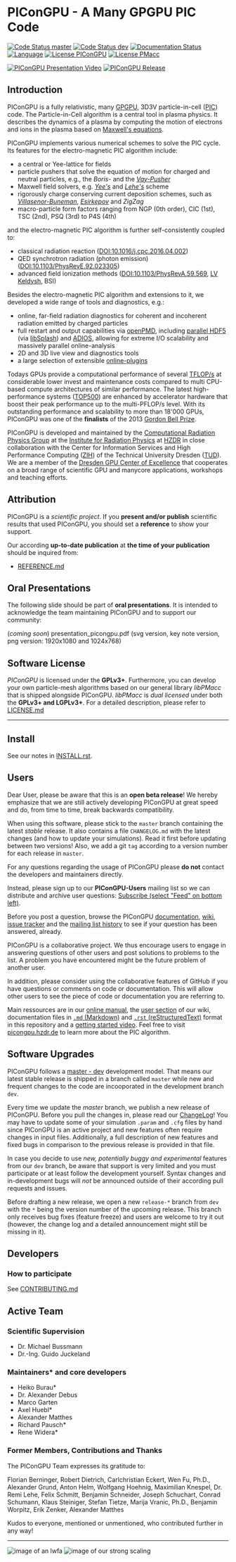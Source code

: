 PIConGPU - A Many GPGPU PIC Code
================================================================

[![Code Status master](https://img.shields.io/travis/ComputationalRadiationPhysics/picongpu/master.svg?label=master)](https://travis-ci.org/ComputationalRadiationPhysics/picongpu/branches)
[![Code Status dev](https://img.shields.io/travis/ComputationalRadiationPhysics/picongpu/dev.svg?label=dev)](https://travis-ci.org/ComputationalRadiationPhysics/picongpu/branches)
[![Documentation Status](https://readthedocs.org/projects/picongpu/badge/?version=latest)](http://picongpu.readthedocs.io)
[![Language](https://img.shields.io/badge/language-C%2B%2B11-orange.svg)](https://isocpp.org/)
[![License PIConGPU](https://img.shields.io/badge/license-GPLv3-blue.svg?label=PIConGPU)](https://www.gnu.org/licenses/gpl-3.0.html)
[![License PMacc](https://img.shields.io/badge/license-LGPLv3-blue.svg?label=PMacc)](https://www.gnu.org/licenses/lgpl-3.0.html)

[![PIConGPU Presentation Video](http://img.youtube.com/vi/nwZuG-XtUDE/0.jpg)](http://www.youtube.com/watch?v=nwZuG-XtUDE)
[![PIConGPU Release](docs/logo/pic_logo_vert_158x360.png)](http://www.youtube.com/watch?v=nwZuG-XtUDE)

Introduction
------------

PIConGPU is a fully relativistic, many
[GPGPU](http://en.wikipedia.org/wiki/Graphics_processing_unit),
3D3V particle-in-cell ([PIC](http://en.wikipedia.org/wiki/Particle-in-cell))
code. The Particle-in-Cell algorithm is a central tool in plasma physics.
It describes the dynamics of a plasma by computing the motion of
electrons and ions in the plasma based on
[Maxwell's equations](http://en.wikipedia.org/wiki/Maxwell%27s_equations).

PIConGPU implements various numerical schemes to solve the PIC cycle.
Its features for the electro-magnetic PIC algorithm include:
- a central or Yee-lattice for fields
- particle pushers that solve the equation of motion for charged and neutral
  particles, e.g., the *Boris-* and the
  [*Vay-Pusher*](http://dx.doi.org/10.1063/1.2837054)
- Maxwell field solvers, e.g.
  [*Yee's*](http://dx.doi.org/10.1109/TAP.1966.1138693) and
  [*Lehe's*](http://dx.doi.org/10.1103/PhysRevSTAB.16.021301) scheme
- rigorously charge conserving current deposition schemes, such as
  [*Villasenor-Buneman*](http://dx.doi.org/10.1016/0010-4655(92)90169-Y),
  [*Esirkepov*](http://dx.doi.org/10.1016/S0010-4655(00)00228-9)
  and *ZigZag*
- macro-particle form factors ranging from NGP (0th order), CIC (1st),
  TSC (2nd), PSQ (3rd) to P4S (4th)

and the electro-magnetic PIC algorithm is further self-consistently coupled to:
- classical radiation reaction
  ([DOI:10.1016/j.cpc.2016.04.002](http://dx.doi.org/10.1016/j.cpc.2016.04.002))
- QED synchrotron radiation (photon emission)
  ([DOI:10.1103/PhysRevE.92.023305](http://dx.doi.org/10.1103/PhysRevE.92.023305))
- advanced field ionization methods
  ([DOI:10.1103/PhysRevA.59.569](http://dx.doi.org/10.1103/PhysRevA.59.569),
   [LV Keldysh](http://www.jetp.ac.ru/cgi-bin/dn/e_020_05_1307.pdf), BSI)

Besides the electro-magnetic PIC algorithm and extensions to it, we developed
a wide range of tools and diagnostics, e.g.:
- online, far-field radiation diagnostics for coherent and incoherent radiation
  emitted by charged particles
- full restart and output capabilities via [openPMD](http://openPMD.org),
  including [parallel HDF5](http://hdfgroup.org/) (via
  [libSplash](https://github.com/ComputationalRadiationPhysics/libSplash)) and
  [ADIOS](https://www.olcf.ornl.gov/center-projects/adios/), allowing for
  extreme I/O scalability and massively parallel online-analysis
- 2D and 3D live view and diagnostics tools
- a large selection of extensible
  [online-plugins](https://github.com/ComputationalRadiationPhysics/picongpu/wiki/PIConGPU-Plugins)

Todays GPUs provide a computational performance of several
[TFLOP/s](http://en.wikipedia.org/wiki/FLOPS) at considerable lower invest and
maintenance costs compared to multi CPU-based compute architectures of similar
performance. The latest high-performance systems
([TOP500](http://www.top500.org/)) are enhanced by accelerator hardware that
boost their peak performance up to the multi-PFLOP/s level. With its
outstanding performance and scalability to more than 18'000 GPUs,
PIConGPU was one of the **finalists** of the 2013
[Gordon Bell Prize](http://sc13.supercomputing.org/content/acm-gordon-bell-prize).

PIConGPU is developed and maintained by the
[Computational Radiation Physics Group](http://www.hzdr.de/db/Cms?pNid=132&pOid=30354)
at the [Institute for Radiation Physics](http://www.hzdr.de/db/Cms?pNid=132)
at [HZDR](http://www.hzdr.de/) in close collaboration with the Center
for Information Services and High Performance Computing
([ZIH](http://tu-dresden.de/die_tu_dresden/zentrale_einrichtungen/zih)) of the
Technical University Dresden ([TUD](http://www.tu-dresden.de)). We are a
member of the [Dresden GPU Center of Excellence](http://ccoe-dresden.de/) that
cooperates on a broad range of scientific GPU and manycore applications,
workshops and teaching efforts.

Attribution
-----------

PIConGPU is a *scientific project*. If you **present and/or publish** scientific
results that used PIConGPU, you should set a **reference** to show your support.

Our according **up-to-date publication** at **the time of your publication**
should be inquired from:
- [REFERENCE.md](https://raw.githubusercontent.com/ComputationalRadiationPhysics/picongpu/master/REFERENCE.md)

Oral Presentations
------------------

The following slide should be part of **oral presentations**. It is intended to
acknowledge the team maintaining PIConGPU and to support our community:

(*coming soon*) presentation_picongpu.pdf
(svg version, key note version, png version: 1920x1080 and 1024x768)

Software License
----------------

*PIConGPU* is licensed under the **GPLv3+**. Furthermore, you can develop your
own particle-mesh algorithms based on our general library *libPMacc* that is
shipped alongside PIConGPU. *libPMacc* is *dual licensed* under both the
**GPLv3+ and LGPLv3+**.
For a detailed description, please refer to [LICENSE.md](LICENSE.md)

********************************************************************************

Install
-------

See our notes in [INSTALL.rst](INSTALL.rst).

Users
-----

Dear User, please be aware that this is an **open beta release**!
We hereby emphasize that we are still actively developing PIConGPU at great
speed and do, from time to time, break backwards compatibility.

When using this software, please stick to the `master` branch containing the
latest *stable* release. It also contains a file `CHANGELOG.md` with the
latest changes (and how to update your simulations). Read it first before
updating between two versions! Also, we add a git `tag` according to a version
number for each release in `master`.

For any questions regarding the usage of PIConGPU please **do not** contact the
developers and maintainers directly.

Instead, please sign up to our **PIConGPU-Users** mailing list so we can
distribute and archive user questions:
[Subscribe (select "Feed" on bottom left)](https://cg.hzdr.de/Lists/picongpu-users/List.html).

Before you post a question, browse the PIConGPU
[documentation](https://github.com/ComputationalRadiationPhysics/picongpu/search?l=markdown),
[wiki](https://github.com/ComputationalRadiationPhysics/picongpu/wiki),
[issue tracker](https://github.com/ComputationalRadiationPhysics/picongpu/issues) and the
[mailing list history](https://cg.hzdr.de/Lists/picongpu-users/List.html)
to see if your question has been answered, already.

PIConGPU is a collaborative project. We thus encourage users to engage in answering questions of other users and post solutions to problems to the list.
A problem you have encountered might be the future problem of another user.

In addition, please consider using the collaborative features of GitHub if you have questions or comments on code or documentation.
This will allow other users to see the piece of code or documentation you are referring to.

Main ressources are in our [online manual](https://picongpu.readthedocs.io), the [user section](https://github.com/ComputationalRadiationPhysics/picongpu/wiki) of our wiki, documentation files in [`.md` (Markdown)](http://commonmark.org/help/) and [`.rst` (reStructuredText)](http://www.sphinx-doc.org/en/stable/rest.html) format in this repository and a [getting started video](http://www.youtube.com/watch?v=7ybsD8G4Rsk).
Feel free to visit [picongpu.hzdr.de](http://picongpu.hzdr.de) to learn more about the PIC algorithm.

Software Upgrades
-----------------

PIConGPU follows a
[master - dev](http://nvie.com/posts/a-successful-git-branching-model/)
development model. That means our latest stable release is shipped in a branch
called `master` while new and frequent changes to the code are incooporated
in the development branch `dev`.

Every time we update the *master* branch, we publish a new release
of PIConGPU. Before you pull the changes in, please read our
[ChangeLog](CHANGELOG.md)!
You may have to update some of your simulation `.param` and `.cfg` files by
hand since PIConGPU is an active project and new features often require changes
in input files. Additionally, a full description of new features and fixed bugs
in comparison to the previous release is provided in that file.

In case you decide to use *new, potentially buggy and experimental* features
from our `dev` branch, be aware that support is very limited and you must
participate or at least follow the development yourself. Syntax changes
and in-development bugs will *not* be announced outside of their according pull
requests and issues.

Before drafting a new release, we open a new `release-*` branch from `dev` with
the `*` being the version number of the upcoming release. This branch only
receives bug fixes (feature freeze) and users are welcome to try it out
(however, the change log and a detailed announcement might still be missing in
it).

Developers
----------

### How to participate

See [CONTRIBUTING.md](CONTRIBUTING.md)

Active Team
-----------

### Scientific Supervision

- Dr. Michael Bussmann
- Dr.-Ing. Guido Juckeland

### Maintainers* and core developers

- Heiko Burau*
- Dr. Alexander Debus
- Marco Garten
- Axel Huebl*
- Alexander Matthes
- Richard Pausch*
- Rene Widera*

### Former Members, Contributions and Thanks

The PIConGPU Team expresses its gratitude to:

Florian Berninger, Robert Dietrich, Carlchristian Eckert, Wen Fu, Ph.D.,
Alexander Grund, Anton Helm, Wolfgang Hoehnig, Maximilian Knespel,
Dr. Remi Lehe, Felix Schmitt, Benjamin Schneider, Joseph Schuchart,
Conrad Schumann, Klaus Steiniger, Stefan Tietze, Marija Vranic, Ph.D.,
Benjamin Worpitz, Erik Zenker, Alexander Matthes

Kudos to everyone, mentioned or unmentioned, who contributed further in any
way!

********************************************************************************

![image of an lwfa](docs/images/lwfa_iso.png "LWFA")
![image of our strong scaling](docs/images/StrongScalingPIConGPU_log.png "Strong Scaling")
